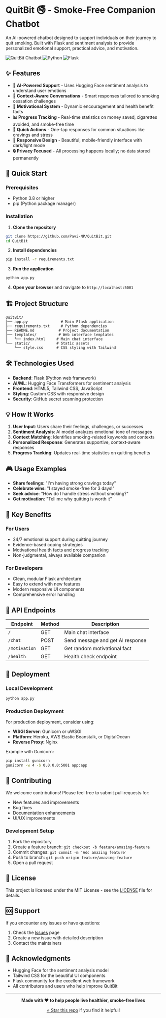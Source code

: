 # QuitBit 🚭 - Smoke-Free Companion Chatbot

An AI-powered chatbot designed to support individuals on their journey to quit smoking. Built with Flask and sentiment analysis to provide personalized emotional support, practical advice, and motivation.

![QuitBit Chatbot](https://img.shields.io/badge/Version-1.0.0-brightgreen)
![Python](https://img.shields.io/badge/Python-3.8+-blue)
![Flask](https://img.shields.io/badge/Flask-2.3.3-lightgrey)

## ✨ Features

- **🤖 AI-Powered Support** - Uses Hugging Face sentiment analysis to understand user emotions
- **💬 Context-Aware Conversations** - Smart responses tailored to smoking cessation challenges
- **💪 Motivational System** - Dynamic encouragement and health benefit facts
- **📊 Progress Tracking** - Real-time statistics on money saved, cigarettes avoided, and smoke-free time
- **🎯 Quick Actions** - One-tap responses for common situations like cravings and stress
- **📱 Responsive Design** - Beautiful, mobile-friendly interface with dark/light mode
- **🔒 Privacy Focused** - All processing happens locally; no data stored permanently

## 🚀 Quick Start

### Prerequisites
- Python 3.8 or higher
- pip (Python package manager)

### Installation

1. **Clone the repository**
```bash
git clone https://github.com/Pavi-NP/QuitBit.git
cd QuitBit
```

2. **Install dependencies**
```bash
pip install -r requirements.txt
```

3. **Run the application**
```bash
python app.py
```

4. **Open your browser** and navigate to `http://localhost:5001`

## 🏗️ Project Structure

```
QuitBit/
├── app.py               # Main Flask application
├── requirements.txt     # Python dependencies
├── README.md           # Project documentation
├── templates/          # Web interface templates
│   └── index.html     # Main chat interface
└── static/            # Static assets
    └── style.css      # CSS styling with Tailwind
```

## 🛠️ Technologies Used

- **Backend**: Flask (Python web framework)
- **AI/ML**: Hugging Face Transformers for sentiment analysis
- **Frontend**: HTML5, Tailwind CSS, JavaScript
- **Styling**: Custom CSS with responsive design
- **Security**: GitHub secret scanning protection

## 💡 How It Works

1. **User Input**: Users share their feelings, challenges, or successes
2. **Sentiment Analysis**: AI model analyzes emotional tone of messages
3. **Context Matching**: Identifies smoking-related keywords and contexts
4. **Personalized Response**: Generates supportive, context-aware responses
5. **Progress Tracking**: Updates real-time statistics on quitting benefits

## 🎮 Usage Examples

- **Share feelings**: "I'm having strong cravings today"
- **Celebrate wins**: "I stayed smoke-free for 3 days!"
- **Seek advice**: "How do I handle stress without smoking?"
- **Get motivation**: "Tell me why quitting is worth it"

## 🌟 Key Benefits

### For Users
- 24/7 emotional support during quitting journey
- Evidence-based coping strategies
- Motivational health facts and progress tracking
- Non-judgmental, always available companion

### For Developers
- Clean, modular Flask architecture
- Easy to extend with new features
- Modern responsive UI components
- Comprehensive error handling

## 🔧 API Endpoints

| Endpoint | Method | Description |
|----------|--------|-------------|
| `/` | GET | Main chat interface |
| `/chat` | POST | Send message and get AI response |
| `/motivation` | GET | Get random motivational fact |
| `/health` | GET | Health check endpoint |

## 🚀 Deployment

### Local Development
```bash
python app.py
```

### Production Deployment
For production deployment, consider using:
- **WSGI Server**: Gunicorn or uWSGI
- **Platform**: Heroku, AWS Elastic Beanstalk, or DigitalOcean
- **Reverse Proxy**: Nginx

Example with Gunicorn:
```bash
pip install gunicorn
gunicorn -w 4 -b 0.0.0.0:5001 app:app
```

## 🤝 Contributing

We welcome contributions! Please feel free to submit pull requests for:
- New features and improvements
- Bug fixes
- Documentation enhancements
- UI/UX improvements

### Development Setup
1. Fork the repository
2. Create a feature branch: `git checkout -b feature/amazing-feature`
3. Commit changes: `git commit -m 'Add amazing feature'`
4. Push to branch: `git push origin feature/amazing-feature`
5. Open a pull request

## 📝 License

This project is licensed under the MIT License - see the [LICENSE](LICENSE) file for details.

## 🆘 Support

If you encounter any issues or have questions:
1. Check the [Issues](https://github.com/Pavi-NP/QuitBit/issues) page
2. Create a new issue with detailed description
3. Contact the maintainers

## 🙏 Acknowledgments

- Hugging Face for the sentiment analysis model
- Tailwind CSS for the beautiful UI components
- Flask community for the excellent web framework
- All contributors and users who help improve QuitBit

---

<div align="center">

**Made with ❤️ to help people live healthier, smoke-free lives**

[⭐ Star this repo](https://github.com/Pavi-NP/QuitBit) if you find it helpful!

</div>
